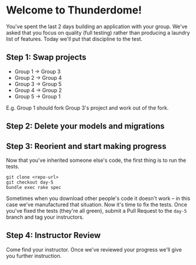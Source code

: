 # Welcome to Thunderdome!

You've spent the last 2 days building an application with your group. We've asked that you focus on quality (full testing) rather than producing a laundry list of features. Today we'll put that discipline to the test.

## Step 1: Swap projects

* Group 1 -> Group 3
* Group 2 -> Group 4
* Group 3 -> Group 5
* Group 4 -> Group 2
* Group 5 -> Group 1

E.g. Group 1 should fork Group 3's project and work out of the fork.

## Step 2: Delete your models and migrations

## Step 3: Reorient and start making progress

Now that you've inherited someone else's code, the first thing is to run the tests.

````
git clone <repo-url>
git checkout day-5
bundle exec rake spec
````

Sometimes when you download other people's code it doesn't work – in this case we've manufactured that situation. Now it's time to fix the tests. Once you've fixed the tests (they're all green), submit a Pull Request to the `day-5` branch and tag your instructors.

## Step 4: Instructor Review

Come find your instructor. Once we've reviewed your progress we'll give you further instruction.


